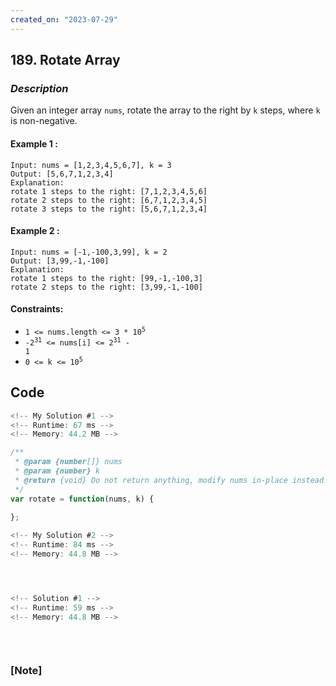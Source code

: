 ```yaml
---
created_on: "2023-07-29"
---
```


## 189. Rotate Array


### _Description_

Given an integer array `nums`, rotate the array to the right by `k` steps, where `k` is non-negative.



#### Example 1 :
```
Input: nums = [1,2,3,4,5,6,7], k = 3
Output: [5,6,7,1,2,3,4]
Explanation:
rotate 1 steps to the right: [7,1,2,3,4,5,6]
rotate 2 steps to the right: [6,7,1,2,3,4,5]
rotate 3 steps to the right: [5,6,7,1,2,3,4]
```

#### Example 2 :
```
Input: nums = [-1,-100,3,99], k = 2
Output: [3,99,-1,-100]
Explanation: 
rotate 1 steps to the right: [99,-1,-100,3]
rotate 2 steps to the right: [3,99,-1,-100]
```

#### Constraints:

- <code>1 <= nums.length <= 3 * 10<sup>5</sup></code>
- <code>-2<sup>31</sup> <= nums[i] <= 2<sup>31</sup> - 1</code>
- <code>0 <= k <= 10<sup>5</sup></code>

## Code

```JavaScript
<!-- My Solution #1 -->
<!-- Runtime: 67 ms -->
<!-- Memory: 44.2 MB -->

/**
 * @param {number[]} nums
 * @param {number} k
 * @return {void} Do not return anything, modify nums in-place instead.
 */
var rotate = function(nums, k) {
    
};

```

```JavaScript
<!-- My Solution #2 -->
<!-- Runtime: 84 ms -->
<!-- Memory: 44.8 MB -->





```


```JavaScript
<!-- Solution #1 -->
<!-- Runtime: 59 ms -->
<!-- Memory: 44.8 MB -->




```


#

### [Note]
